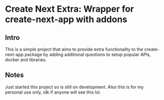 # Create Next Extra: Wrapper for create-next-app with addons

## Intro

This is a simple project that aims to provide extra functionality to the create-next-app package by adding additional questions to setup popular APIs, docker and libraries.

## Notes

Just started this project so is still on development. Also this is for my personal use only, idk if anyone will see this lol.
